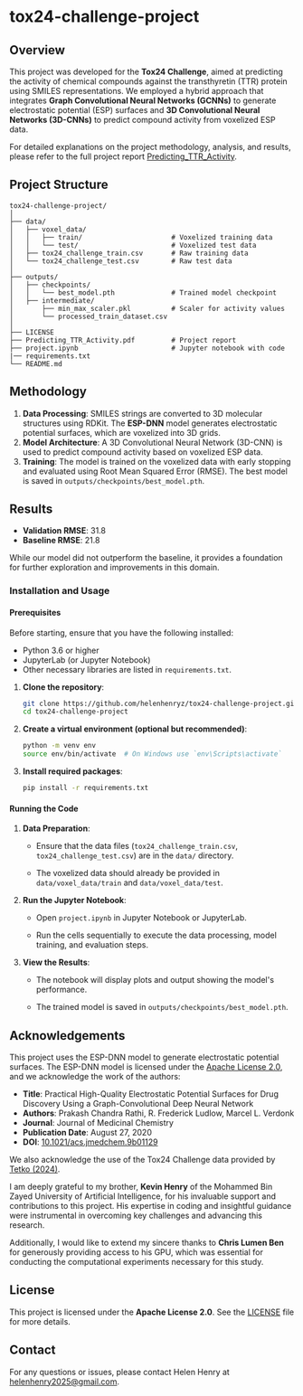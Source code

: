 # tox24-challenge-project

## Overview

This project was developed for the **Tox24 Challenge**, aimed at predicting the activity of chemical compounds against the transthyretin (TTR) protein using SMILES representations. We employed a hybrid approach that integrates **Graph Convolutional Neural Networks (GCNNs)** to generate electrostatic potential (ESP) surfaces and **3D Convolutional Neural Networks (3D-CNNs)** to predict compound activity from voxelized ESP data.

For detailed explanations on the project methodology, analysis, and results, please refer to the full project report [Predicting_TTR_Activity](Predicting_TTR_Activity.pdf).


## Project Structure

```
tox24-challenge-project/
│
├── data/
│   ├── voxel_data/
│   │   ├── train/                      # Voxelized training data
│   │   └── test/                       # Voxelized test data
│   ├── tox24_challenge_train.csv       # Raw training data
│   └── tox24_challenge_test.csv        # Raw test data
│
├── outputs/
│   ├── checkpoints/
│   │   └── best_model.pth              # Trained model checkpoint
│   ├── intermediate/
│       ├── min_max_scaler.pkl          # Scaler for activity values
│       └── processed_train_dataset.csv
│
├── LICENSE                     
├── Predicting_TTR_Activity.pdf         # Project report
├── project.ipynb                       # Jupyter notebook with code
|── requirements.txt
└── README.md               
```

## Methodology

1. **Data Processing**: SMILES strings are converted to 3D molecular structures using RDKit. The **ESP-DNN** model generates electrostatic potential surfaces, which are voxelized into 3D grids.
2. **Model Architecture**: A 3D Convolutional Neural Network (3D-CNN) is used to predict compound activity based on voxelized ESP data.
3. **Training**: The model is trained on the voxelized data with early stopping and evaluated using Root Mean Squared Error (RMSE). The best model is saved in `outputs/checkpoints/best_model.pth`.

## Results

- **Validation RMSE**: 31.8
- **Baseline RMSE**: 21.8

While our model did not outperform the baseline, it provides a foundation for further exploration and improvements in this domain.

### Installation and Usage

#### Prerequisites

Before starting, ensure that you have the following installed:

- Python 3.6 or higher
- JupyterLab (or Jupyter Notebook)
- Other necessary libraries are listed in `requirements.txt`.


1. **Clone the repository**:

   ```bash
   git clone https://github.com/helenhenryz/tox24-challenge-project.git
   cd tox24-challenge-project
   ```

2. **Create a virtual environment (optional but recommended)**:

   ```bash
   python -m venv env
   source env/bin/activate  # On Windows use `env\Scripts\activate`
   ```

3. **Install required packages**:

   ```bash
   pip install -r requirements.txt
   ```

#### Running the Code

1. **Data Preparation**:

   - Ensure that the data files (`tox24_challenge_train.csv`, `tox24_challenge_test.csv`) are in the `data/` directory.

   - The voxelized data should already be provided in `data/voxel_data/train` and `data/voxel_data/test`.

2. **Run the Jupyter Notebook**:

   - Open `project.ipynb` in Jupyter Notebook or JupyterLab.

   - Run the cells sequentially to execute the data processing, model training, and evaluation steps.

3. **View the Results**:

   - The notebook will display plots and output showing the model's performance.

   - The trained model is saved in `outputs/checkpoints/best_model.pth`.


## Acknowledgements

This project uses the ESP-DNN model to generate electrostatic potential surfaces. The ESP-DNN model is licensed under the [Apache License 2.0](https://www.apache.org/licenses/LICENSE-2.0), and we acknowledge the work of the authors:

- **Title**: Practical High-Quality Electrostatic Potential Surfaces for Drug Discovery Using a Graph-Convolutional Deep Neural Network
- **Authors**: Prakash Chandra Rathi, R. Frederick Ludlow, Marcel L. Verdonk
- **Journal**: Journal of Medicinal Chemistry
- **Publication Date**: August 27, 2020
- **DOI**: [10.1021/acs.jmedchem.9b01129](https://doi.org/10.1021/acs.jmedchem.9b01129)

We also acknowledge the use of the Tox24 Challenge data provided by [Tetko (2024)](https://doi.org/10.1021/acs.chemrestox.4c00192).

I am deeply grateful to my brother, **Kevin Henry** of the Mohammed Bin Zayed University of Artificial Intelligence, for his invaluable support and contributions to this project. His expertise in coding and insightful guidance were instrumental in overcoming key challenges and advancing this research.

Additionally, I would like to extend my sincere thanks to **Chris Lumen Ben** for generously providing access to his GPU, which was essential for conducting the computational experiments necessary for this study.


## License

This project is licensed under the **Apache License 2.0**. See the [LICENSE](LICENSE) file for more details.


## Contact

For any questions or issues, please contact Helen Henry at helenhenry2025@gmail.com.













